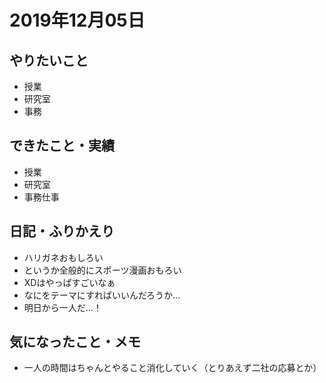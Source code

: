 # 2019年12月05日

## やりたいこと

- 授業
- 研究室
- 事務

## できたこと・実績

- 授業
- 研究室
- 事務仕事

## 日記・ふりかえり

- ハリガネおもしろい
- というか全般的にスポーツ漫画おもろい
- XDはやっぱすごいなぁ
- なにをテーマにすればいいんだろうか...
- 明日から一人だ...！

## 気になったこと・メモ

- 一人の時間はちゃんとやること消化していく（とりあえず二社の応募とか）

